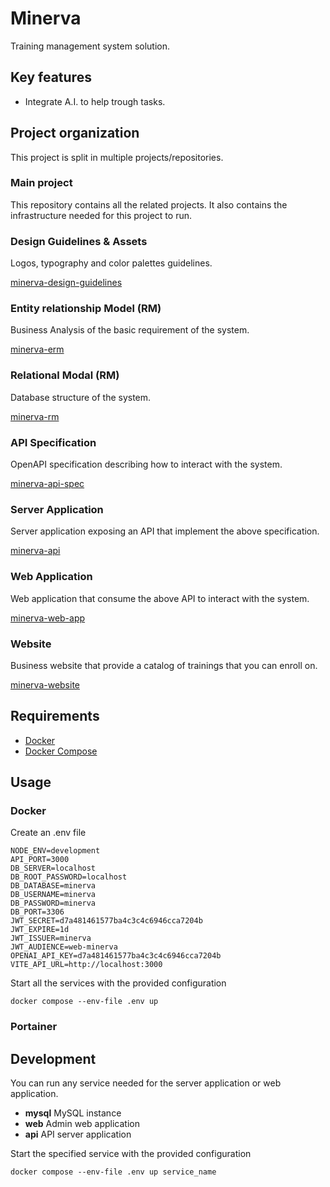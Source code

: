 # Minerva

Training management system solution.

## Key features

- Integrate A.I. to help trough tasks.

## Project organization

This project is split in multiple projects/repositories.

### Main project

This repository contains all the related projects.
It also contains the infrastructure needed for this project to run.

### Design Guidelines & Assets

Logos, typography and color palettes guidelines.

[minerva-design-guidelines](https://github.com/alexandrelamberty/minerva-design-guidelines)

### Entity relationship Model (RM)

Business Analysis of the basic requirement of the system.

[minerva-erm](https://github.com/alexandrelamberty/minerva-erm)

### Relational Modal (RM)

Database structure of the system.

[minerva-rm](https://github.com/alexandrelamberty/minerva-rm)

### API Specification

OpenAPI specification describing how to interact with the system.

[minerva-api-spec](https://github.com/alexandrelamberty/minerva-erm)

### Server Application

Server application exposing an API that implement the above specification.

[minerva-api](https://github.com/alexandrelamberty/minerva-api)

### Web Application

Web application that consume the above API to interact with the system.

[minerva-web-app](https://github.com/alexandrelamberty/minerva-web-app)

### Website

Business website that provide a catalog of trainings that you can enroll on.

[minerva-website](https://github.com/alexandrelamberty/minerva-website)

## Requirements

- [Docker](https://docs.docker.com/get-started/overview/)
- [Docker Compose](https://docs.docker.com/compose/)

## Usage

### Docker

Create an .env file

```properties
NODE_ENV=development
API_PORT=3000
DB_SERVER=localhost
DB_ROOT_PASSWORD=localhost
DB_DATABASE=minerva
DB_USERNAME=minerva
DB_PASSWORD=minerva
DB_PORT=3306
JWT_SECRET=d7a481461577ba4c3c4c6946cca7204b
JWT_EXPIRE=1d
JWT_ISSUER=minerva
JWT_AUDIENCE=web-minerva
OPENAI_API_KEY=d7a481461577ba4c3c4c6946cca7204b
VITE_API_URL=http://localhost:3000
```

Start all the services with the provided configuration

```shell
docker compose --env-file .env up 
```

### Portainer

## Development

You can run any service needed for the server application or web application.

- **mysql** MySQL instance
- **web**  Admin web application
- **api** API server application

Start the specified service with the provided configuration

```shell
docker compose --env-file .env up service_name
```
